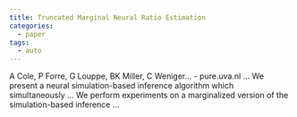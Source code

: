 ```yaml
---
title: Truncated Marginal Neural Ratio Estimation
categories:
  - paper
tags:
  - auto
---
```

A Cole, P Forre, G Louppe, BK Miller, C Weniger… - pure.uva.nl
… We present a neural simulation-based inference algorithm which simultaneously … We perform experiments on a marginalized version of the simulation-based inference …
